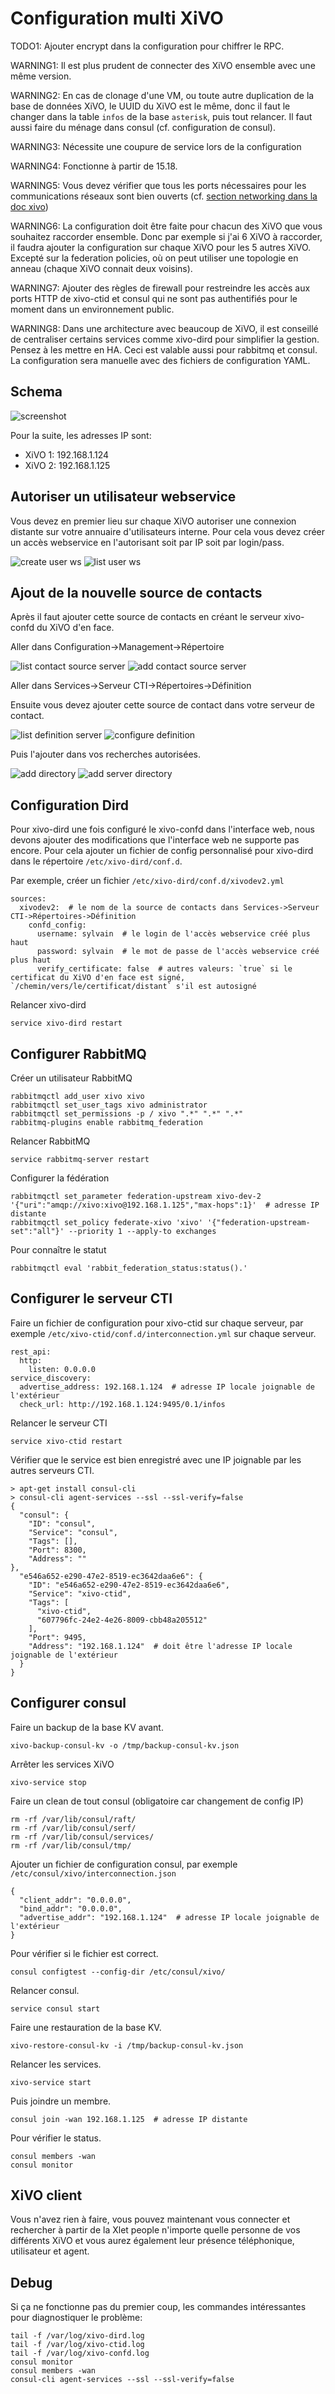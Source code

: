 Configuration multi XiVO
========================

TODO1: Ajouter encrypt dans la configuration pour chiffrer le RPC.

WARNING1: Il est plus prudent de connecter des XiVO ensemble avec une même version.

WARNING2: En cas de clonage d'une VM, ou toute autre duplication de la base de données XiVO, le UUID du XiVO est le même, donc il faut le changer dans la table `infos` de la base `asterisk`, puis tout relancer. Il faut aussi faire du ménage dans consul (cf. configuration de consul).

WARNING3: Nécessite une coupure de service lors de la configuration

WARNING4: Fonctionne à partir de 15.18.

WARNING5: Vous devez vérifier que tous les ports nécessaires pour les communications réseaux sont bien ouverts (cf. [section networking dans la doc xivo](http://documentation.xivo.fr/en/stable/contributors/network.html))

WARNING6: La configuration doit être faite pour chacun des XiVO que vous souhaitez raccorder ensemble. Donc par exemple si j'ai 6 XiVO à raccorder, il faudra ajouter la configuration sur chaque XiVO pour les 5 autres XiVO. Excepté sur la federation policies, où on peut utiliser une topologie en anneau (chaque XiVO connait deux voisins).

WARNING7: Ajouter des règles de firewall pour restreindre les accès aux ports HTTP de xivo-ctid et consul qui ne sont pas authentifiés pour le moment dans un environnement public.

WARNING8: Dans une architecture avec beaucoup de XiVO, il est conseillé de centraliser certains services comme xivo-dird pour simplifier la gestion. Pensez à les mettre en HA. Ceci est valable aussi pour rabbitmq et consul. La configuration sera manuelle avec des fichiers de configuration YAML.

Schema
------

![screenshot](/schemas/xivo_n2.png?raw=true "schema")

Pour la suite, les adresses IP sont:

* XiVO 1: 192.168.1.124
* XiVO 2: 192.168.1.125

Autoriser un utilisateur webservice
------------------------------------

Vous devez en premier lieu sur chaque XiVO autoriser une connexion distante sur votre annuaire d'utilisateurs interne. Pour cela vous devez créer un accès webservice en l'autorisant soit par IP soit par login/pass.

![create user ws](/screenshots/create_user_ws.png?raw=true "create user ws")
![list user ws](/screenshots/user_ws.png?raw=true "list user ws")

Ajout de la nouvelle source de contacts
---------------------------------------

Après il faut ajouter cette source de contacts en créant le serveur xivo-confd du XiVO d'en face.

Aller dans Configuration->Management->Répertoire

![list contact source server](/screenshots/list_contact_source_server.png?raw=true "list contact source server")
![add contact source server](/screenshots/add_contact_source_server.png?raw=true "add contact source server")

Aller dans Services->Serveur CTI->Répertoires->Définition

Ensuite vous devez ajouter cette source de contact dans votre serveur de contact.

![list definition server](/screenshots/definition_server.png?raw=true "list definition server")
![configure definition](/screenshots/configure_definition.png?raw=true "configure definition")

Puis l'ajouter dans vos recherches autorisées.

![add directory](/screenshots/add_directory.png?raw=true "add directory")
![add server directory](/screenshots/add_server_directory.png?raw=true "add server directory")


Configuration Dird
------------------

Pour xivo-dird une fois configuré le xivo-confd dans l'interface web, nous devons ajouter des modifications que l'interface web ne supporte pas encore. Pour cela ajouter un fichier de config personnalisé pour xivo-dird dans le répertoire `/etc/xivo-dird/conf.d`.

Par exemple, créer un fichier `/etc/xivo-dird/conf.d/xivodev2.yml`

    sources:
      xivodev2:  # le nom de la source de contacts dans Services->Serveur CTI->Répertoires->Définition
        confd_config:
          username: sylvain  # le login de l'accès webservice créé plus haut
          password: sylvain  # le mot de passe de l'accès webservice créé plus haut
          verify_certificate: false  # autres valeurs: `true` si le certificat du XiVO d'en face est signé, `/chemin/vers/le/certificat/distant` s'il est autosigné

Relancer xivo-dird

    service xivo-dird restart

Configurer RabbitMQ
-------------------

Créer un utilisateur RabbitMQ

    rabbitmqctl add_user xivo xivo
    rabbitmqctl set_user_tags xivo administrator
    rabbitmqctl set_permissions -p / xivo ".*" ".*" ".*"
    rabbitmq-plugins enable rabbitmq_federation

Relancer RabbitMQ

    service rabbitmq-server restart

Configurer la fédération

    rabbitmqctl set_parameter federation-upstream xivo-dev-2 '{"uri":"amqp://xivo:xivo@192.168.1.125","max-hops":1}'  # adresse IP distante
    rabbitmqctl set_policy federate-xivo 'xivo' '{"federation-upstream-set":"all"}' --priority 1 --apply-to exchanges

Pour connaître le statut

    rabbitmqctl eval 'rabbit_federation_status:status().'


Configurer le serveur CTI
-------------------------

Faire un fichier de configuration pour xivo-ctid sur chaque serveur, par exemple `/etc/xivo-ctid/conf.d/interconnection.yml` sur chaque serveur.

    rest_api:
      http:
        listen: 0.0.0.0
    service_discovery:
      advertise_address: 192.168.1.124  # adresse IP locale joignable de l'extérieur
      check_url: http://192.168.1.124:9495/0.1/infos

Relancer le serveur CTI

    service xivo-ctid restart

Vérifier que le service est bien enregistré avec une IP joignable par les autres serveurs CTI.

    > apt-get install consul-cli
    > consul-cli agent-services --ssl --ssl-verify=false
    {
      "consul": {
        "ID": "consul",
        "Service": "consul",
        "Tags": [],
        "Port": 8300,
        "Address": ""
    },
      "e546a652-e290-47e2-8519-ec3642daa6e6": {
        "ID": "e546a652-e290-47e2-8519-ec3642daa6e6",
        "Service": "xivo-ctid",
        "Tags": [
          "xivo-ctid",
          "607796fc-24e2-4e26-8009-cbb48a205512"
        ],
        "Port": 9495,
        "Address": "192.168.1.124"  # doit être l'adresse IP locale joignable de l'extérieur
      }
    }


Configurer consul
-----------------

Faire un backup de la base KV avant.

    xivo-backup-consul-kv -o /tmp/backup-consul-kv.json

Arrêter les services XiVO

    xivo-service stop

Faire un clean de tout consul (obligatoire car changement de config IP)

    rm -rf /var/lib/consul/raft/
    rm -rf /var/lib/consul/serf/
    rm -rf /var/lib/consul/services/
    rm -rf /var/lib/consul/tmp/


Ajouter un fichier de configuration consul, par exemple `/etc/consul/xivo/interconnection.json`

    {
      "client_addr": "0.0.0.0",
      "bind_addr": "0.0.0.0",
      "advertise_addr": "192.168.1.124"  # adresse IP locale joignable de l'extérieur
    }

Pour vérifier si le fichier est correct.

    consul configtest --config-dir /etc/consul/xivo/

Relancer consul.

    service consul start

Faire une restauration de la base KV.

    xivo-restore-consul-kv -i /tmp/backup-consul-kv.json

Relancer les services.

    xivo-service start

Puis joindre un membre.

    consul join -wan 192.168.1.125  # adresse IP distante

Pour vérifier le status.

    consul members -wan
    consul monitor

XiVO client
-----------

Vous n'avez rien à faire, vous pouvez maintenant vous connecter et rechercher à partir de la Xlet people n'importe quelle personne de vos différents XiVO et vous aurez également leur présence téléphonique, utilisateur et agent.


Debug
-----

Si ça ne fonctionne pas du premier coup, les commandes intéressantes pour diagnostiquer le problème:

    tail -f /var/log/xivo-dird.log
    tail -f /var/log/xivo-ctid.log
    tail -f /var/log/xivo-confd.log
    consul monitor
    consul members -wan
    consul-cli agent-services --ssl --ssl-verify=false
